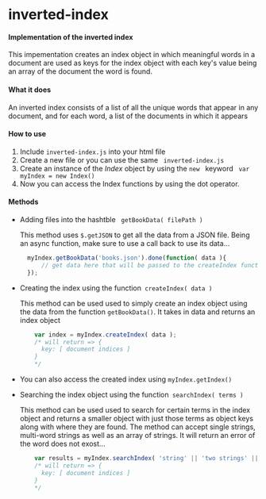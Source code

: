 # inverted-index

#### Implementation of the inverted index
  This impementation creates an index object in which meaningful words in a document are used as keys for the index object with each key's value being an array of the document the word is found.
#### What it does
An inverted index consists of a list of all the unique words that appear in any document, and for each word, a list of the documents in which it appears
#### How to use
  1. Include `inverted-index.js` into your html file
  2. Create a new file or you can use the same ` inverted-index.js` 
  3. Create an instance of the  *Index* object by using the `new ` keyword
      ``` var myIndex = new Index()```
  4. Now you can access the Index functions by using the dot operator.

#### Methods

* Adding files into the hashtble ` getBookData( filePath )` 

    This method uses `$.getJSON` to get all the data from a JSON file. Being an async function, make sure to use a call back to use its data...

    ```javascript
      myIndex.getBookData('books.json').done(function( data ){
          // get data here that will be passed to the createIndex function
      }); 
    ```

* Creating the index using the function` createIndex( data )` 

   This method can be used used to simply create an index object using the data from the function `getBookData()`. 
    It takes in data and returns an index object
    ``` javascript
        var index = myIndex.createIndex( data );
        /* will return => {
          key: [ document indices ]
        }
        */
     ```   
* You can also access the created index using ` myIndex.getIndex() ` 

* Searching the index object using the function` searchIndex( terms )` 

  This method can be used used to search for certain terms in the index object and returns a smaller object with just        those terms as object keys along with where they are found.
  The method can accept single strings, multi-word strings as well as an array of strings. It will return an error of the    word does not exost...
    ``` javascript
        var results = myIndex.searchIndex( 'string' || 'two strings' || [ 'array', 'of', 'strings' ] );
        /* will return => {
          key: [ document indices ]
        }
        */
     ```   




  
